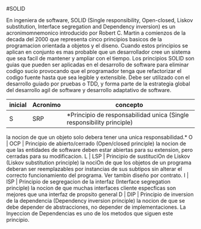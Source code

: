 #SOLID

En ingeniera de software, SOLID (Single responsibility, Open-closed, Liskov substitution, Interface segregation and Dependency inversion) es un acronimomnemonico introducido por Robert C. Martin  a comienzos de la decada del 2000 que representa cinco principios basicos de la programacion orientada a objetos y el diseno. Cuando estos principios se aplican en conjunto es mas probable que un desarrollador cree un sistema que sea facil de mantener y ampliar con el tiempo. Los principios SOLID son guias que pueden ser aplicadas en el desarrollo de software para eliminar codigo sucio provocando que el programador tenga que refactorizar el codigo fuente hasta que sea legible y extensible. Debe ser utilizado con el desarrollo guiado por pruebas o TDD, y forma parte de la estrategia global del desarrollo agil de software y desarrollo adaptativo de software.


inicial   |Acronimo    |concepto          
-------- | ---------- | ----------------
S        | SRP        | *Principio de responsabilidad unica (Single responsibility principle)
la nocion de que un objeto solo debera tener una unica responsabilidad.*
O        | OCP        | Principio de abierto/cerrado (Open/closed principle)
la nocion de que las entidades de software  deben estar abiertas para su extension, pero cerradas para su modificacion.
L        | LSP        | Principio de sustituciOn de Liskov (Liskov substitution principle)
la nociOn de que los objetos de un programa deberan ser reemplazables por instancias de sus subtipos sin alterar el correcto funcionamiento del programa. Ver tambin diseño por contrato.
I        | ISP        | Principio de segregacion de la interfaz (Interface segregation principle)
la nocion de que muchas interfaces cliente especficas son mejores que una interfaz de propsito general
D        | DIP        | Principio de inversion de la dependencia (Dependency inversion principle)
la nocion de que se debe depender de abstracciones, no depender de implementaciones. 
La Inyeccion de Dependencias es uno de los metodos que siguen este principio.





